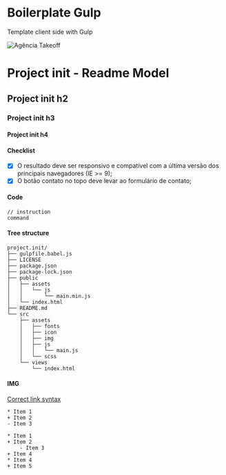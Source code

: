# Boilerplate Gulp
Template client side with Gulp

![Agência Takeoff](https://agenciatakeoff.com.br/img/logo_mail_tk.png)

# Project init - Readme Model

## Project init h2

### Project init h3

#### Project init h4

#### Checklist

- [x] O resultado deve ser responsivo e compatível com a última versão dos principais navegadores (IE >= 9);
- [x] O botão contato no topo deve levar ao formulário de contato;

#### Code

    // instruction
    command

#### Tree structure

    project.init/
    ├── gulpfile.babel.js
    ├── LICENSE
    ├── package.json
    ├── package-lock.json
    ├── public
    │   ├── assets
    │   │   └── js
    │   │       └── main.min.js
    │   └── index.html
    ├── README.md
    └── src
        ├── assets
        │   ├── fonts
        │   ├── icon
        │   ├── img
        │   ├── js
        │   │   └── main.js
        │   └── scss
        └── views
            └── index.html

#### IMG

[Correct link syntax](http://www.example.com/)

    * Item 1
    + Item 2
    - Item 3

    * Item 1
    + Item 2
        - Item 3
    + Item 4
    * Item 4
    + Item 5
